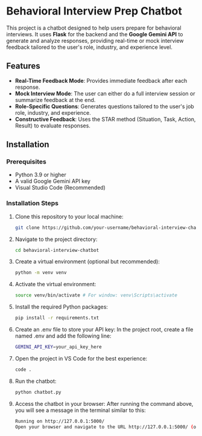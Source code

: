 # Behavioral Interview Prep Chatbot

This project is a chatbot designed to help users prepare for behavioral interviews. It uses **Flask** for the backend and the **Google Gemini API** to generate and analyze responses, providing real-time or mock interview feedback tailored to the user's role, industry, and experience level.

## Features

- **Real-Time Feedback Mode**: Provides immediate feedback after each response.
- **Mock Interview Mode**: The user can either do a full interview session or summarize feedback at the end.
- **Role-Specific Questions**: Generates questions tailored to the user's job role, industry, and experience.
- **Constructive Feedback**: Uses the STAR method (Situation, Task, Action, Result) to evaluate responses.

## Installation

### Prerequisites
- Python 3.9 or higher
- A valid Google Gemini API key
- Visual Studio Code (Recommended)

### Installation Steps

1. Clone this repository to your local machine:
   ```bash
   git clone https://github.com/your-username/behavioral-interview-chatbot.git
2. Navigate to the project directory:
   ```bash
   cd behavioral-interview-chatbot
3. Create a virtual environment (optional but recommended):
   ```bash
   python -m venv venv
4. Activate the virtual environment:
   ```bash
   source venv/bin/activate # For window: venv\Scripts\activate
5. Install the required Python packages:
   ```bash
   pip install -r requirements.txt
6. Create an .env file to store your API key: In the project root, create a file named .env and add the following line:
   ```bash
   GEMINI_API_KEY=your_api_key_here
7. Open the project in VS Code for the best experience:
   ```bash
   code .
8. Run the chatbot:
   ```bash
   python chatbot.py
9. Access the chatbot in your browser:
   After running the command above, you will see a message in the terminal similar to this:
   ```bash
   Running on http://127.0.0.1:5000/
   Open your browser and navigate to the URL http://127.0.0.1:5000/ (or http://localhost:5000/) to interact with the chatbot.




   
   

